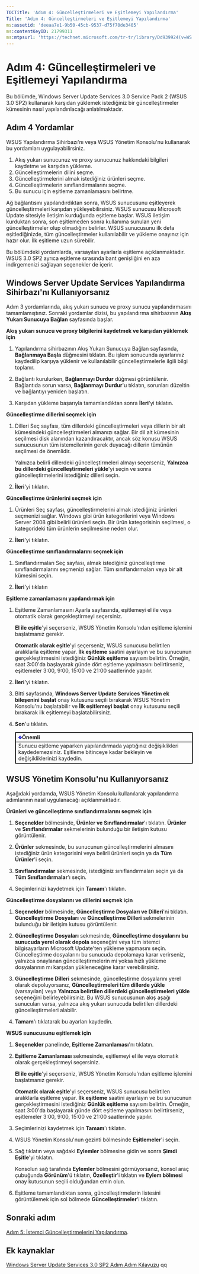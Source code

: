 ```yaml
---
TOCTitle: 'Adım 4: Güncelleştirmeleri ve Eşitlemeyi Yapılandırma'
Title: 'Adım 4: Güncelleştirmeleri ve Eşitlemeyi Yapılandırma'
ms:assetid: 'deeaa7e1-9b50-45cb-9537-d75f70de3405'
ms:contentKeyID: 21799311
ms:mtpsurl: 'https://technet.microsoft.com/tr-tr/library/Dd939924(v=WS.10)'
---
```


Adım 4: Güncelleştirmeleri ve Eşitlemeyi Yapılandırma
=====================================================

Bu bölümde, Windows Server Update Services 3.0 Service Pack 2 (WSUS 3.0 SP2) kullanarak karşıdan yüklemek istediğiniz bir güncelleştirmeler kümesinin nasıl yapılandırılacağı anlatılmaktadır.

Adım 4 Yordamlar
----------------

WSUS Yapılandırma Sihirbazı'nı veya WSUS Yönetim Konsolu'nu kullanarak bu yordamları uygulayabilirsiniz.

1.  Akış yukarı sunucunuz ve proxy sunucunuz hakkındaki bilgileri kaydetme ve karşıdan yükleme.
2.  Güncelleştirmelerin dilini seçme.
3.  Güncelleştirmelerini almak istediğiniz ürünleri seçme.
4.  Güncelleştirmelerin sınıflandırmalarını seçme.
5.  Bu sunucu için eşitleme zamanlamasını belirtme.

Ağ bağlantısını yapılandırdıktan sonra, WSUS sunucusunu eşitleyerek güncelleştirmeleri karşıdan yükleyebilirsiniz. WSUS sunucusu Microsoft Update sitesiyle iletişim kurduğunda eşitleme başlar. WSUS iletişim kurduktan sonra, son eşitlemeden sonra kullanıma sunulan yeni güncelleştirmeler olup olmadığını belirler. WSUS sunucusunu ilk defa eşitlediğinizde, tüm güncelleştirmeler kullanılabilir ve yükleme onayınız için hazır olur. İlk eşitleme uzun sürebilir.

Bu bölümdeki yordamlarda, varsayılan ayarlarla eşitleme açıklanmaktadır. WSUS 3.0 SP2 ayrıca eşitleme sırasında bant genişliğini en aza indirgemenizi sağlayan seçenekler de içerir.

Windows Server Update Services Yapılandırma Sihirbazı'nı Kullanıyorsanız
------------------------------------------------------------------------

Adım 3 yordamlarında, akış yukarı sunucu ve proxy sunucu yapılandırmasını tamamlamıştınız. Sonraki yordamlar dizisi, bu yapılandırma sihirbazının **Akış Yukarı Sunucuya Bağlan** sayfasında başlar.

**Akış yukarı sunucu ve proxy bilgilerini kaydetmek ve karşıdan yüklemek için**
1.  Yapılandırma sihirbazının Akış Yukarı Sunucuya Bağlan sayfasında, **Bağlanmaya Başla** düğmesini tıklatın. Bu işlem sonucunda ayarlarınız kaydedilip karşıya yüklenir ve kullanılabilir güncelleştirmelerle ilgili bilgi toplanır.

2.  Bağlantı kurulurken, **Bağlanmayı Durdur** düğmesi görüntülenir. Bağlantıda sorun varsa, **Bağlanmayı Durdur**'u tıklatın, sorunları düzeltin ve bağlantıyı yeniden başlatın.

3.  Karşıdan yükleme başarıyla tamamlandıktan sonra **İleri**'yi tıklatın.

**Güncelleştirme dillerini seçmek için**
1.  Dilleri Seç sayfası, tüm dillerdeki güncelleştirmeleri veya dillerin bir alt kümesindeki güncelleştirmeleri almanızı sağlar. Bir dil alt kümesinin seçilmesi disk alanından kazandıracaktır, ancak söz konusu WSUS sunucusunun tüm istemcilerinin gerek duyacağı dillerin tümünün seçilmesi de önemlidir.

    Yalnızca belirli dillerdeki güncelleştirmeleri almayı seçerseniz, **Yalnızca bu dillerdeki güncelleştirmeleri yükle**'yi seçin ve sonra güncelleştirmelerini istediğiniz dilleri seçin.

2.  **İleri**'yi tıklatın.

**Güncelleştirme ürünlerini seçmek için**
1.  Ürünleri Seç sayfası, güncelleştirmelerini almak istediğiniz ürünleri seçmenizi sağlar. Windows gibi ürün kategorilerini veya Windows Server 2008 gibi belirli ürünleri seçin. Bir ürün kategorisinin seçilmesi, o kategorideki tüm ürünlerin seçilmesine neden olur.

2.  **İleri**'yi tıklatın.

**Güncelleştirme sınıflandırmalarını seçmek için**
1.  Sınıflandırmaları Seç sayfası, almak istediğiniz güncelleştirme sınıflandırmalarını seçmenizi sağlar. Tüm sınıflandırmaları veya bir alt kümesini seçin.

2.  **İleri**'yi tıklatın

**Eşitleme zamanlamasını yapılandırmak için**
1.  Eşitleme Zamanlamasını Ayarla sayfasında, eşitlemeyi el ile veya otomatik olarak gerçekleştirmeyi seçersiniz.

    **El ile eşitle**'yi seçerseniz, WSUS Yönetim Konsolu'ndan eşitleme işlemini başlatmanız gerekir.

    **Otomatik olarak eşitle**'yi seçerseniz, WSUS sunucusu belirtilen aralıklarla eşitleme yapar. **İlk eşitleme** saatini ayarlayın ve bu sunucunun gerçekleştirmesini istediğiniz **Günlük eşitleme** sayısını belirtin. Örneğin, saat 3:00'da başlayarak günde dört eşitleme yapılmasını belirtirseniz, eşitlemeler 3:00, 9:00, 15:00 ve 21:00 saatlerinde yapılır.

2.  **İleri**'yi tıklatın.

3.  Bitti sayfasında, **Windows Server Update Services Yönetim ek bileşenini başlat** onay kutusunu seçili bırakarak WSUS Yönetim Konsolu'nu başlatabilir ve **İlk eşitlemeyi başlat** onay kutusunu seçili bırakarak ilk eşitlemeyi başlatabilirsiniz.

4.  **Son**'u tıklatın.

 
    <table style="border:1px solid black;">
    <colgroup>
    <col width="100%" />
    </colgroup>
    <thead>
    <tr class="header">
    <th style="border:1px solid black;" ><img src="/security-updates/images/Dd939924.Important(WS.10).gif" />Önemli</th>
    </tr>
    </thead>
    <tbody>
    <tr class="odd">
    <td style="border:1px solid black;">Sunucu eşitleme yaparken yapılandırmada yaptığınız değişiklikleri kaydedemezsiniz. Eşitleme bitinceye kadar bekleyin ve değişikliklerinizi kaydedin.
    </td>
    </tr>
    </tbody>
    </table>
 

WSUS Yönetim Konsolu'nu Kullanıyorsanız
---------------------------------------

Aşağıdaki yordamda, WSUS Yönetim Konsolu kullanılarak yapılandırma adımlarının nasıl uygulanacağı açıklanmaktadır.

**Ürünleri ve güncelleştirme sınıflandırmalarını seçmek için**
1.  **Seçenekler** bölmesinde, **Ürünler ve Sınıflandırmalar**'ı tıklatın. **Ürünler** ve **Sınıflandırmalar** sekmelerinin bulunduğu bir iletişim kutusu görüntülenir.

2.  **Ürünler** sekmesinde, bu sunucunun güncelleştirmelerini almasını istediğiniz ürün kategorisini veya belirli ürünleri seçin ya da **Tüm Ürünler**'i seçin.

3.  **Sınıflandırmalar** sekmesinde, istediğiniz sınıflandırmaları seçin ya da **Tüm Sınıflandırmalar**'ı seçin.

4.  Seçimlerinizi kaydetmek için **Tamam**'ı tıklatın.

**Güncelleştirme dosyalarını ve dillerini seçmek için**
1.  **Seçenekler** bölmesinde, **Güncelleştirme Dosyaları ve Dilleri**'ni tıklatın. **Güncelleştirme Dosyaları** ve **Güncelleştirme Dilleri** sekmelerinin bulunduğu bir iletişim kutusu görüntülenir.

2.  **Güncelleştirme Dosyaları** sekmesinde, **Güncelleştirme dosyalarını bu sunucuda yerel olarak depola** seçeneğini veya tüm istemci bilgisayarların Microsoft Update'ten yükleme yapmasını seçin. Güncelleştirme dosyalarını bu sunucuda depolamaya karar verirseniz, yalnızca onaylanan güncelleştirmelerin mi yoksa hızlı yükleme dosyalarının mı karşıdan yükleneceğine karar verebilirsiniz.

3.  **Güncelleştirme Dilleri** sekmesinde, güncelleştirme dosyalarını yerel olarak depoluyorsanız, **Güncelleştirmeleri tüm dillerde yükle** (varsayılan) veya **Yalnızca belirtilen dillerdeki güncelleştirmeleri yükle** seçeneğini belirleyebilirsiniz. Bu WSUS sunucusunun akış aşağı sunucuları varsa, yalnızca akış yukarı sunucuda belirtilen dillerdeki güncelleştirmeleri alabilir.

4.  **Tamam**'ı tıklatarak bu ayarları kaydedin.

**WSUS sunucusunu eşitlemek için**
1.  **Seçenekler** panelinde, **Eşitleme Zamanlaması**'nı tıklatın.

2.  **Eşitleme Zamanlaması** sekmesinde, eşitlemeyi el ile veya otomatik olarak gerçekleştirmeyi seçersiniz.

    **El ile eşitle**'yi seçerseniz, WSUS Yönetim Konsolu'ndan eşitleme işlemini başlatmanız gerekir.

    **Otomatik olarak eşitle**'yi seçerseniz, WSUS sunucusu belirtilen aralıklarla eşitleme yapar. **İlk eşitleme** saatini ayarlayın ve bu sunucunun gerçekleştirmesini istediğiniz **Günlük eşitleme** sayısını belirtin. Örneğin, saat 3:00'da başlayarak günde dört eşitleme yapılmasını belirtirseniz, eşitlemeler 3:00, 9:00, 15:00 ve 21:00 saatlerinde yapılır.

3.  Seçimlerinizi kaydetmek için **Tamam**'ı tıklatın.

4.  WSUS Yönetim Konsolu'nun gezinti bölmesinde **Eşitlemeler**'i seçin.

5.  Sağ tıklatın veya sağdaki **Eylemler** bölmesine gidin ve sonra **Şimdi Eşitle**'yi tıklatın.

    Konsolun sağ tarafında **Eylemler** bölmesini görmüyorsanız, konsol araç çubuğunda **Görünüm**'ü tıklatın, **Özelleştir**'i tıklatın ve **Eylem bölmesi** onay kutusunun seçili olduğundan emin olun.

6.  Eşitleme tamamlandıktan sonra, güncelleştirmelerin listesini görüntülemek için sol bölmede **Güncelleştirmeler**'i tıklatın.

Sonraki adım
------------

[Adım 5: İstemci Güncelleştirmelerini Yapılandırma](https://technet.microsoft.com/5ae60ead-3e94-456c-a692-c0f193ea5d5a).

Ek kaynaklar
------------

[Windows Server Update Services 3.0 SP2 Adım Adım Kılavuzu](https://technet.microsoft.com/4b504edc-93b3-45b0-a7e8-d0107f1a4442)
qq